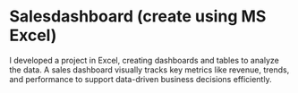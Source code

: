# Salesdashboard (create using MS Excel)
I developed a project in Excel, creating dashboards and tables to analyze the data. A sales dashboard visually tracks key metrics like revenue, trends, and performance to support data-driven business decisions efficiently.
